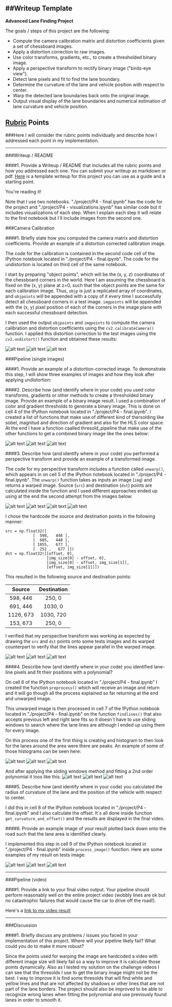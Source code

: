 ##Writeup Template
---

**Advanced Lane Finding Project**

The goals / steps of this project are the following:

* Compute the camera calibration matrix and distortion coefficients given a set of chessboard images.
* Apply a distortion correction to raw images.
* Use color transforms, gradients, etc., to create a thresholded binary image.
* Apply a perspective transform to rectify binary image ("birds-eye view").
* Detect lane pixels and fit to find the lane boundary.
* Determine the curvature of the lane and vehicle position with respect to center.
* Warp the detected lane boundaries back onto the original image.
* Output visual display of the lane boundaries and numerical estimation of lane curvature and vehicle position.

[//]: # (Image References)

[image1]: img/cal.png "Calibration 1"
[image2]: img/und1.png "Undistortion 1"
[image3]: img/und2.png "Undistortion 2"
[image4]: img/und3.png "Undistortion 3"
[image5]: img/thre1.png "Thresolds 1"
[image6]: img/thre2.png "Thresolds 2"
[image7]: img/thre3.png "Thresolds 3"
[image8]: img/warp.png "Warped image attempt 2"
[image9]: img/warp1.png "Warped 1"
[image10]: img/warp2.png "Warped 2"
[image11]: img/warp3.png "Warped 3"
[image12]: img/hist1.png "Histogram 1"
[image13]: img/hist2.png "Histogram 2"
[image14]: img/hist3.png "Histogram 3"
[image15]: img/lane1.png "Lane finding 1"
[image16]: img/lane2.png "Lane finding 2"
[image17]: img/lane3.png "Lane finding 3"
[image18]: img/lanes1.png "Lanes in image 1"
[image19]: img/lanes2.png "Lanes in image 2"
[image20]: img/lanes3.png "Lanes in image 3"
[video1]: video/project_video_out.mp4 "Video"
[image21]: img/cal2.png "Calibration 2"
[image22]: img/cal3.png "Calibration 3"
[image23]: img/warped1.png "Warped image attempt 1"
[image24]: img/warped3.png "Warped image attempt 3"
[image25]: img/warped4.png "Warped image attempt 4"

## [Rubric](https://review.udacity.com/#!/rubrics/571/view) Points
###Here I will consider the rubric points individually and describe how I addressed each point in my implementation.  

---
###Writeup / README

####1. Provide a Writeup / README that includes all the rubric points and how you addressed each one.  You can submit your writeup as markdown or pdf.  [Here](https://github.com/JosuVicente/CarND-Advanced-Lane-Lines/edit/master/writeup_template.md) is a template writeup for this project you can use as a guide and a starting point.  

You're reading it!

Note that I use two notebooks. "./project/P4 - final.ipynb" has the code for the project and "./project/P4 - visualizations.ipynb" has similar code but it includes visualizations of each step. When I explain each step it will relate to the first notebook but I´ll include images from the second one.

###Camera Calibration

####1. Briefly state how you computed the camera matrix and distortion coefficients. Provide an example of a distortion corrected calibration image.

The code for the calibration is contained in the second code cell of the IPython notebook located in "./project/P4 - final.ipynb". The code for the undistortion is located on third cell of the same notebook.

I start by preparing "object points", which will be the (x, y, z) coordinates of the chessboard corners in the world. Here I am assuming the chessboard is fixed on the (x, y) plane at z=0, such that the object points are the same for each calibration image.  Thus, `objp` is just a replicated array of coordinates, and `objpoints` will be appended with a copy of it every time I successfully detect all chessboard corners in a test image.  `imgpoints` will be appended with the (x, y) pixel position of each of the corners in the image plane with each successful chessboard detection.  

I then used the output `objpoints` and `imgpoints` to compute the camera calibration and distortion coefficients using the `cv2.calibrateCamera()` function.  I applied this distortion correction to the test images using the `cv2.undistort()` function and obtained these results: 

![alt text][image1]
![alt text][image21]
![alt text][image22]

###Pipeline (single images)

####1. Provide an example of a distortion-corrected image.
To demonstrate this step, I will show three examples of images and how they look after applying undistortion:

####2. Describe how (and identify where in your code) you used color transforms, gradients or other methods to create a thresholded binary image.  Provide an example of a binary image result.
I used a combination of color and gradient thresholds to generate a binary image. This is done on cell 4 of the IPython notebook located in "./project/P4 - final.ipynb". I created a list of functions that make use of different kind of thersolding like sobel, magnitud and direction of gradient and also for the HLS color space. At the end I have a function caalled thresold_pipeline that make use of the other functions to get a combined binary image like the ones below:

![alt text][image5]
![alt text][image6]
![alt text][image7]

####3. Describe how (and identify where in your code) you performed a perspective transform and provide an example of a transformed image.

The code for my perspective transform includes a function called `unwarp()`, which appears in on cell 5 of the IPython notebook located in "./project/P4 - final.ipynb".  The `unwarp()` function takes as inputs an image (`img`) and returns a warped image. Source (`src`) and destination (`dst`) points are calculated inside the function and I used different approaches ended up using at the end the second attempt from the images below:

![alt text][image23]
![alt text][image8]
![alt text][image24]
![alt text][image25]

I chose the hardcode the source and destination points in the following manner:
```
src = np.float32([
            [  598,   448 ],
            [  685,   448 ],
            [ 1055,   677 ],
            [  252 ,   677 ]])
dst = np.float32([[offset, 0], 
                  [img_size[0] - offset, 0], 
                  [img_size[0] - offset, img_size[1]], 
                  [offset, img_size[1]]])

```
This resulted in the following source and destination points:

| Source        | Destination   | 
|:-------------:|:-------------:| 
| 598, 446      | 250, 0        | 
| 691, 446      | 1030, 0      |
| 1126, 673     | 1030, 720      |
| 153, 673      | 250, 0        |

I verified that my perspective transform was working as expected by drawing the `src` and `dst` points onto some tests images and its warped counterpart to verify that the lines appear parallel in the warped image.

![alt text][image9]
![alt text][image10]
![alt text][image11]

####4. Describe how (and identify where in your code) you identified lane-line pixels and fit their positions with a polynomial?

On cell 6 of the IPython notebook located in "./project/P4 - final.ipynb" I created the function `preprocess()` which will receive an image and return and it will go though all the process explained so far returning at the end and unwarped image.

This unwarped image is then processed in cell 7 of the IPython notebook located in "./project/P4 - final.ipynb" on the function `findlines()` that also accepts previous left and right lane fits so it doesn´t have to use sliding windows to search where the lane lines are although I ended up using them for every image.

On this process one of the first thing is creating and histogram to then look for the lanes around the area were there are peaks. An example of some of those histograms can be seen here:

![alt text][image12]
![alt text][image13]
![alt text][image14]

And after applying the sliding windows method and fitting a 2nd order polynomial it loos like this:
![alt text][image15]
![alt text][image16]
![alt text][image17]

####5. Describe how (and identify where in your code) you calculated the radius of curvature of the lane and the position of the vehicle with respect to center.

I did this in cell 8 of the IPython notebook located in "./project/P4 - final.ipynb" and I also calculate the offset. It´s all done inside function `get_curvature_and_offset()` and the results are displayed in the final video.

####6. Provide an example image of your result plotted back down onto the road such that the lane area is identified clearly.

I implemented this step in cell 9 of the IPython notebook located in "./project/P4 - final.ipynb" inside `process_image()` function. Here are some examples of my result on tests image:

![alt text][image18]
![alt text][image19]
![alt text][image20]

---

###Pipeline (video)

####1. Provide a link to your final video output.  Your pipeline should perform reasonably well on the entire project video (wobbly lines are ok but no catastrophic failures that would cause the car to drive off the road!).

Here's a [link to my video result](https://raw.githubusercontent.com/JosuVicente/CarND-Advanced-Lane-Lines/master/video/project_video_out.mp4)

---

###Discussion

####1. Briefly discuss any problems / issues you faced in your implementation of this project.  Where will your pipeline likely fail?  What could you do to make it more robust?

Since the points used for warping the image are hardcoded a video with different image size will likely fail so a way to improve it is calculate those points dynamically. Also as I tested my solution on the challenge videos I can see that the thresolds I use to get the binary image might not be the best. I way to improve it is find some thresolds that will find white and yellow lines and that are not affected by shadows or other lines that are not part of the lane borders.
The project should also be improved to be able to recognize wrong lanes when fitting the polynomial and use previously found lanes in order to smooth it.

